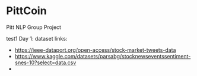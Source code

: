 # PittCoin
Pitt NLP Group Project

test1
Day 1: dataset links:
* https://ieee-dataport.org/open-access/stock-market-tweets-data
* https://www.kaggle.com/datasets/parsabg/stocknewseventssentiment-snes-10?select=data.csv
* 
